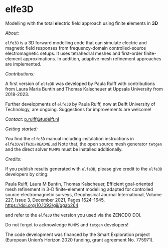 # elfe3D
Modelling with the total **el**ectric field approach using **f**inite **e**lements in **3D**

_About:_

`elfe3D` is a 3D forward modelling code that can simulate electric and magnetic field responses from frequency-domain controlled-source electromagnetic setups. It uses tetrahedral meshes and first-order finite-element approximations. In addition, adaptive mesh refinement approaches are implemented.

_Contributions:_

A first version of `elfe3D` was developed by Paula Rulff with contributions from Laura Maria Buntin and Thomas Kalscheuer at Uppsala University from 2018-2023.

Further developments of `elfe3D` by Paula Rulff, now at Delft University of Technology, are ongoing. Suggestions for improvements are welcome!

_Contact_: p.rulff@tudelft.nl

_Getting started:_

You find the `elfe3D` manual including instalation instructions in `elfe3D/elfe3D/README.md`
Note that, the open source mesh generator `tetgen` and the direct solver `MUMPS` must be installed additionally.

_Credits:_

If you publish results generated with `elfe3D`, please give credit to the `elfe3D` developers by citing:

Paula Rulff, Laura M Buntin, Thomas Kalscheuer, Efficient goal-oriented  mesh refinement in 3-D finite-element modelling adapted for controlled source electromagnetic surveys, Geophysical Journal International, Volume 227, Issue
3, December 2021, Pages 1624–1645, https://doi.org/10.1093/gji/ggab264

and refer to the `elfe3D` the version you used via the ZENODO DOI.

Do not forget to acknowledge `MUMPS` and `tetgen` developers!

The code development was financed by the Smart Exploration project (European Union’s Horizon 2020 funding, grant agreement No. 775971).
